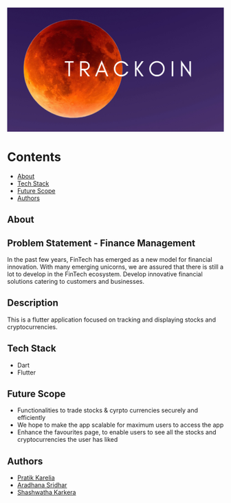 ![Head](https://github.com/pratikkarelia25/trackoin/blob/44fd2a6db1cf60f0ce79accd599a54f119052fac/images/trackoin1.png)

# Contents
- [About](#about)
- [Tech Stack](#tech-stack)
- [Future Scope](#future-scope)
- [Authors](#authors)
## About

## Problem Statement - Finance Management
In the past few years, FinTech has emerged as a new
model for financial innovation. With many emerging
unicorns, we are assured that there is still a lot to develop
in the FinTech ecosystem. Develop innovative financial
solutions catering to customers and businesses.

## Description
This is a flutter application focused on tracking and displaying stocks and cryptocurrencies.

## Tech Stack
- Dart
- Flutter

## Future Scope
- Functionalities to trade stocks & cyrpto currencies securely and efficiently
- We hope to make the app scalable for maximum users to access the app
- Enhance the favourites page, to enable users to see all the stocks and cryptocurrencies the user has liked



## Authors
- [Pratik Karelia](https://github.com/pratikkarelia25)
- [Aradhana Sridhar](https://github.com/AraSridhar)
- [Shashwatha Karkera](https://github.com/shashwatha411)
